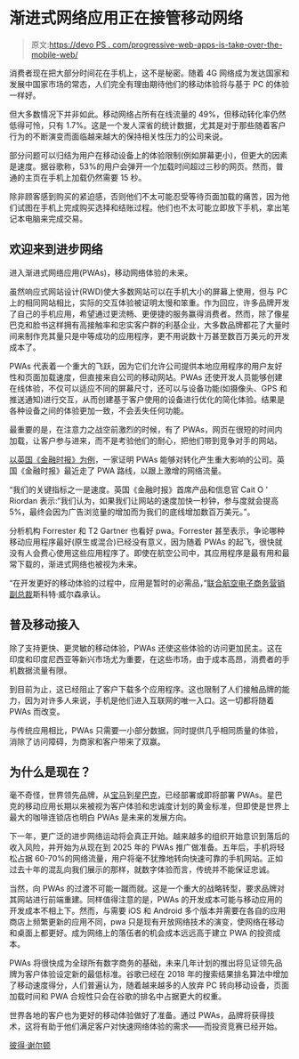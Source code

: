 # 渐进式网络应用正在接管移动网络

> 原文:[https://devo PS . com/progressive-web-apps-is-take-over-the-mobile-web/](https://devops.com/progressive-web-apps-are-taking-over-the-mobile-web/)

消费者现在把大部分时间花在手机上，这不是秘密。随着 4G 网络成为发达国家和发展中国家市场的常态，人们完全有理由期待他们的移动体验将与基于 PC 的体验一样好。

但大多数情况下并非如此。移动网络占所有在线流量的 49%，但移动转化率仍然低得可怜，只有 1.7%。这是一个发人深省的统计数据，尤其是对于那些随着客户行为的不断演变而面临越来越大的保持相关性压力的公司来说。

部分问题可以归结为用户在移动设备上的体验限制(例如屏幕更小)，但更大的因素是速度。据谷歌称，53%的用户会弹开一个加载时间超过三秒的网页。然而，普通的主页在手机上加载仍然需要 15 秒。

除非顾客感到购买的紧迫感，否则他们不太可能忍受等待页面加载的痛苦，因为他们试图在手机上完成购买选择和结账过程。他们也不太可能立即放下手机，拿出笔记本电脑来完成交易。

## **欢迎来到进步网络**

进入渐进式网络应用(PWAs)，移动网络体验的未来。

虽然响应式网站设计(RWD)使大多数网站可以在手机大小的屏幕上使用，但与 PC 上的相同网站相比，实际的交互体验被证明太慢和笨重。作为回应，许多品牌开发了自己的手机应用，希望通过更流畅、更便捷的服务赢得消费者。然而，除了像星巴克和脸书这样拥有高接触率和忠实客户群的利基企业，大多数品牌都花了大量时间来制作充其量只是中等成功的应用程序，更不用说数十万甚至数百万美元的开发成本了。

PWAs 代表着一个重大的飞跃，因为它们允许公司提供本地应用程序的用户友好性和页面加载速度，但直接来自公司的移动网站。PWAs 还使开发人员能够创建在线体验，不仅可以适应不同的屏幕尺寸，还可以与设备功能(如摄像头、GPS 和推送通知)进行交互，从而创建基于客户使用的设备进行优化的简化体验。结果是各种设备之间的体验更加一致，不会丢失任何功能。

最重要的是，在注意力之战空前激烈的时候，有了 PWAs，网页在很短的时间内加载，让客户参与进来，而不是考验他们的耐心，把他们带到竞争对手的网站。

[以英国《金融时报》为例](https://appsco.pe/app/financialtimes)，一家证明 PWAs 能够对转化产生重大影响的公司。英国《金融时报》最近走了 PWA 路线，以跟上激增的网络流量。

“我们的关键指标之一是速度。英国《金融时报》首席产品和信息官 Cait O ' Riordan 表示:“我们认为，如果我们让网站的速度加快一秒钟，参与度就会提高 5%，最终会因为广告浏览量的增加而为我们的底线增加数百万美元。”。

分析机构 Forrester 和 T2 Gartner 也看好 pwa。Forrester 甚至表示，争论哪种移动应用程序最好(原生或混合)已经没有意义，因为随着 PWAs 的起飞，很快就没有人会费心使用这些应用程序了。即使在航空公司中，其应用程序是最有用和最常下载的，渐进式网络也被视为未来。

“在开发更好的移动体验的过程中，应用是暂时的必需品，”[联合航空电子商务营销副总裁](https://magento.com/sites/default/files8/2018-11/Magento_PWA_Primer_r3v1.pdf)斯科特·威尔森承认。

## **普及移动接入**

除了支持更快、更灵敏的移动体验，PWAs 还使这些体验的访问更加民主。这在印度和印度尼西亚等新兴市场尤为重要，在这些市场，由于成本高昂，消费者的手机数据流量有限。

到目前为止，这已经阻止了客户下载多个应用程序。这也限制了人们接触品牌的能力，因为对许多人来说，手机是他们进入互联网的唯一入口。这一切都将随着 PWAs 而改变。

与传统应用相比，PWAs 只需要一小部分数据，同时提供几乎相同质量的体验，消除了访问障碍，为商家和客户带来了双赢。

## **为什么是现在？**

毫不奇怪，世界领先品牌，从[宝马](https://pwa-directory.appspot.com/pwas/5759404952518656)到[星巴克](https://formidable.com/work/starbucks-progressive-web-app/)，已经部署或即将部署 PWAs。星巴克的移动应用长期以来被视为客户体验和忠诚度计划的黄金标准，但即使是世界上最大的咖啡连锁店也明白 PWAs 是未来的发展方向。

下一年，更广泛的进步网络运动将会真正开始。越来越多的组织开始意识到落后的收入风险，并开始为从现在到 2025 年的 PWAs 推广做准备。五年后，手机将轻松占据 60-70%的网络流量，用户将毫不犹豫地转向快速可靠的手机网站。正如过去十年的混乱向我们展示的那样，就数字体验而言，传统并不能保证忠诚。

当然，向 PWAs 的过渡不可能一蹴而就。这是一个重大的战略转型，要求品牌对其网站进行前端重建。同样值得注意的是，PWAs 的开发成本可能与移动应用的开发成本不相上下。然而，与需要 iOS 和 Android 多个版本并需要在各自的应用商店上频繁更新的应用不同，pwa 只是现有开放网络技术的演变，使网络在移动和桌面上都更好。成为网络上的落伍者的机会成本远远高于建立 PWA 的投资成本。

PWAs 将很快成为全球所有数字商务的基础，未来几年计划的推出将见证领先品牌为客户体验设定新的最低标准。谷歌已经在 2018 年的搜索结果排名算法中增加了移动速度得分，人们普遍认为，随着越来越多的人放弃 PC 转向移动设备，页面加载时间和 PWA 合规性只会在谷歌的排名中占据更大的权重。

世界各地的客户也为更好的移动体验做好了准备。通过 PWAs，品牌将获得技术，这将有助于他们满足客户对快速网络体验的需求——而投资竞赛已经开始。

[彼得·谢尔顿](https://devops.com/author/peter-sheldon/)